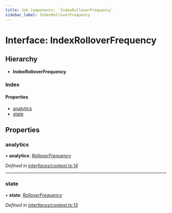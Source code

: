 ```yaml
---
title: Job Components: `IndexRolloverFrequency`
sidebar_label: IndexRolloverFrequency
---
```


# Interface: IndexRolloverFrequency

## Hierarchy

* **IndexRolloverFrequency**

### Index

#### Properties

* [analytics](indexrolloverfrequency.md#analytics)
* [state](indexrolloverfrequency.md#state)

## Properties

###  analytics

• **analytics**: *[RolloverFrequency](../overview.md#rolloverfrequency)*

*Defined in [interfaces/context.ts:14](https://github.com/terascope/teraslice/blob/d3a803c3/packages/job-components/src/interfaces/context.ts#L14)*

___

###  state

• **state**: *[RolloverFrequency](../overview.md#rolloverfrequency)*

*Defined in [interfaces/context.ts:13](https://github.com/terascope/teraslice/blob/d3a803c3/packages/job-components/src/interfaces/context.ts#L13)*

